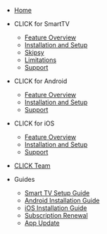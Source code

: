 <!-- docs/_sidebar.md -->

* [Home](README.md)

* CLICK for SmartTV  
  * [Feature Overview](overview_tv.md)
  * [Installation and Setup](install_tv.md)
  * [Skipsy](skipsy.md)
  * [Limitations](limitations_tv.md)
  * [Support](support.md)

* CLICK for Android  
  * [Feature Overview](overview_android.md)
  * [Installation and Setup](install_android.md)
  * [Support](support.md)

* CLICK for iOS  
  * [Feature Overview](overview_ios.md)
  * [Installation and Setup](install_ios.md)
  * [Support](support.md)

* [CLICK Team](join.md)

* Guides  
  * [Smart TV Setup Guide](install_tv.md)
  * [Android Installation Guide](install_android.md)
  * [iOS Installation Guide](install_ios.md)
  * [Subscription Renewal](renewal.md)
  * [App Update](update.md)

